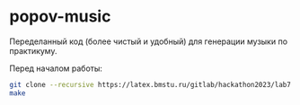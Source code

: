 # popov-music

Переделанный код (более чистый и удобный) для генерации музыки по практикуму.

Перед началом работы:
```bash
git clone --recursive https://latex.bmstu.ru/gitlab/hackathon2023/lab7.git
make
```